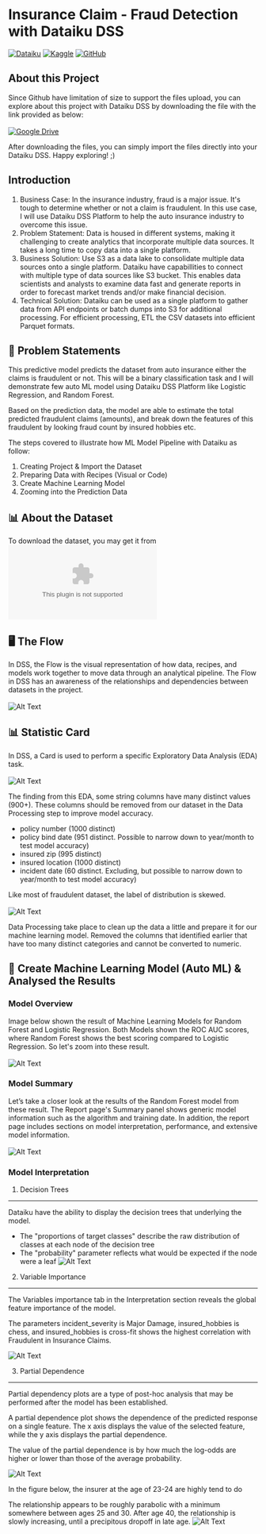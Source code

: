 # Insurance Claim - Fraud Detection with Dataiku DSS
[![Dataiku](https://img.shields.io/static/v1?style=for-the-badge&message=Dataiku&color=2AB1AC&logo=Dataiku&logoColor=FFFFFF&label=)](https://community.dataiku.com/t5/user/viewprofilepage/user-id/7023)
[![Kaggle](https://img.shields.io/static/v1?style=for-the-badge&message=Kaggle&color=222222&logo=Kaggle&logoColor=20BEFF&label=)](https://www.kaggle.com/)
[![GitHub](https://img.shields.io/static/v1?style=for-the-badge&message=GitHub&color=181717&logo=GitHub&logoColor=FFFFFF&label=)](https://github.com/sulaihasubi)

## About this Project
Since Github have limitation of size to support the files upload, you can explore about this project with Dataiku DSS by downloading the file with the link provided as below:
<br/>
<br/>
[![Google Drive](https://img.shields.io/static/v1?style=for-the-badge&message=Google+Drive&color=4285F4&logo=Google+Drive&logoColor=FFFFFF&label=)](https://drive.google.com/file/d/1OjtpVegdbtQrV0KKWl9_DAS8M7Uys3Fx/view?usp=sharing)

After downloading the files, you can simply import the files directly into your Dataiku DSS. Happy exploring! ;)


## Introduction
1. Business Case: In the insurance industry, fraud is a major issue. It's tough to determine whether or not a claim is fraudulent. In this use case, I will use Dataiku DSS Platform to help the auto insurance industry to overcome this issue. 
2. Problem Statement: Data is housed in different systems, making it challenging to create analytics that incorporate multiple data sources. It takes a long time to copy data into a single platform.
3. Business Solution: Use S3 as a data lake to consolidate multiple data sources onto a single platform. Dataiku have capabillities to connect with multiple type of data sources like S3 bucket. This enables data scientists and analysts to examine data fast and generate reports in order to forecast market trends and/or make financial decision.
4. Technical Solution: Dataiku can be used as a single platform to gather data from API endpoints or batch dumps into S3 for additional processing. For efficient processing, ETL the CSV datasets into efficient Parquet formats.

## 📖 Problem Statements
This predictive model predicts the dataset from auto insurance either the claims is fraudulent or not. This will be a binary classification task and I will demonstrate few auto ML model using Dataiku DSS Platform like Logistic Regression, and Random Forest.

Based on the prediction data, the model are able to estimate the total predicted fraudulent claims (amounts), and break down the features of this fraudulent by looking fraud count by insured hobbies etc.

The steps covered to illustrate how ML Model Pipeline with Dataiku as follow:
1. Creating Project & Import the Dataset
2. Preparing Data with Recipes (Visual or Code)
3. Create Machine Learning Model
4. Zooming into the Prediction Data

## 📊 About the Dataset
To download the dataset, you may get it from![here](https://github.com/sulaihasubi/insurance-claims-fraud-detection/blob/main/datasets/insurance_claims.csv) 


## 🖥 The Flow
In DSS, the Flow is the visual representation of how data, recipes, and models work together to move data through an analytical pipeline. The Flow in DSS has an awareness of the relationships and dependencies between datasets in the project.
<br/>
<br/>
![Alt Text](https://github.com/sulaihasubi/insurance-claims-fraud-detection/blob/main/images/FLOW.png)

## 📊 Statistic Card 
In DSS, a Card is used to perform a specific Exploratory Data Analysis (EDA) task.
<br/>
<br/>
![Alt Text](https://github.com/sulaihasubi/insurance-claims-fraud-detection/blob/main/images/eda-card.gif)

The finding from this EDA, some string columns have many distinct values (900+). These columns should be removed from our dataset in the Data Processing step to improve model accuracy.

* policy number (1000 distinct)
* policy bind date (951 distinct. Possible to narrow down to year/month to test model accuracy)
* insured zip (995 distinct)
* insured location (1000 distinct)
* incident date (60 distinct. Excluding, but possible to narrow down to year/month to test model accuracy)


Like most of fraudulent dataset, the label of distribution is skewed.
<br/>
<br/>
![Alt Text](https://github.com/sulaihasubi/insurance-claims-fraud-detection/blob/main/images/Count%20by%20fraud_reported.png)

Data Processing take place to clean up the data a little and prepare it for our machine learning model. Removed the columns that identified earlier that have too many distinct categories and cannot be converted to numeric.

## 🤖 Create Machine Learning Model (Auto ML) & Analysed the Results
### Model Overview
Image below shown the result of Machine Learning Models for Random Forest and Logistic Regression. Both Models shown the ROC AUC scores, where Random Forest shows the best scoring compared to Logistic Regression. So let's zoom into these result.
<br/>
<br/>
![Alt Text](https://github.com/sulaihasubi/insurance-claims-fraud-detection/blob/main/images/auto-ml.png)
 
### Model Summary
Let’s take a closer look at the results of the Random Forest model from these result. The Report page's Summary panel shows generic model information such as the algorithm and training date. In addition, the report page includes sections on model interpretation, performance, and extensive model information.
<br/>
<br/>
![Alt Text](https://github.com/sulaihasubi/insurance-claims-fraud-detection/blob/main/images/summary-ml.png)

### Model Interpretation
1. Decision Trees
-----------------
Dataiku have the ability to display the decision trees that underlying the model.
* The "proportions of target classes" describe the raw distribution of classes at each node of the decision tree
* The "probability" parameter reflects what would be expected if the node were a leaf
![Alt Text](https://github.com/sulaihasubi/insurance-claims-fraud-detection/blob/main/images/decision-trees.png)


2. Variable Importance
----------------------
The Variables importance tab in the Interpretation section reveals the global feature importance of the model.

The parameters incident_severity is Major Damage, insured_hobbies is chess, and insured_hobbies is cross-fit shows the highest correlation with Fraudulent in Insurance Claims.

![Alt Text](https://github.com/sulaihasubi/insurance-claims-fraud-detection/blob/main/images/v-i.png)

3. Partial Dependence
---------------------
Partial dependency plots are a type of post-hoc analysis that may be performed after the model has been established.

A partial dependence plot shows the dependence of the predicted response on a single feature. The x axis displays the value of the selected feature, while the y axis displays the partial dependence.

The value of the partial dependence is by how much the log-odds are higher or lower than those of the average probability.

![Alt Text](https://github.com/sulaihasubi/insurance-claims-fraud-detection/blob/main/images/pb1.png)


In the figure below, the insurer at the age of 23-24 are highly tend to do  

The relationship appears to be roughly parabolic with a minimum somewhere between ages 25 and 30. After age 40, the relationship is slowly increasing, until a precipitous dropoff in late age.
![Alt Text](https://github.com/sulaihasubi/insurance-claims-fraud-detection/blob/main/images/pb2.png)


